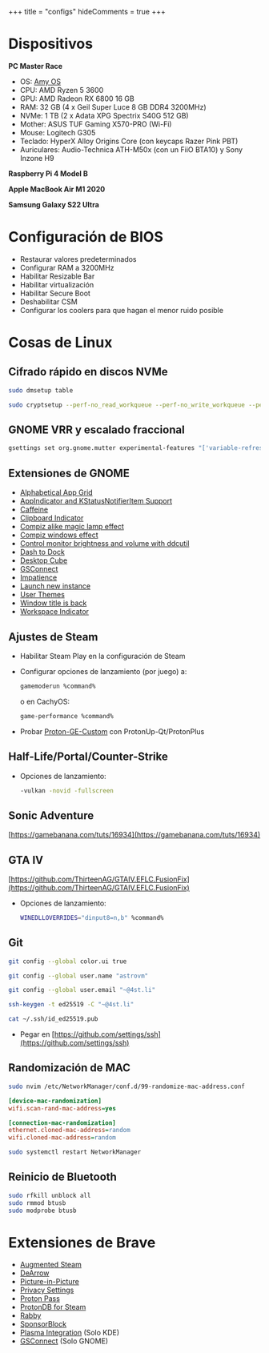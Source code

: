 +++
title = "configs"
hideComments = true
+++

# Dispositivos

**PC Master Race**

- OS: [Amy OS](https://github.com/astrovm/amyos)
- CPU: AMD Ryzen 5 3600
- GPU: AMD Radeon RX 6800 16 GB
- RAM: 32 GB (4 x Geil Super Luce 8 GB DDR4 3200MHz)
- NVMe: 1 TB (2 x Adata XPG Spectrix S40G 512 GB)
- Mother: ASUS TUF Gaming X570-PRO (Wi-Fi)
- Mouse: Logitech G305
- Teclado: HyperX Alloy Origins Core (con keycaps Razer Pink PBT)
- Auriculares: Audio-Technica ATH-M50x (con un FiiO BTA10) y Sony Inzone H9

**Raspberry Pi 4 Model B**

**Apple MacBook Air M1 2020**

**Samsung Galaxy S22 Ultra**

# Configuración de BIOS

- Restaurar valores predeterminados
- Configurar RAM a 3200MHz
- Habilitar Resizable Bar
- Habilitar virtualización
- Habilitar Secure Boot
- Deshabilitar CSM
- Configurar los coolers para que hagan el menor ruido posible

# Cosas de Linux

## Cifrado rápido en discos NVMe

```bash
sudo dmsetup table

sudo cryptsetup --perf-no_read_workqueue --perf-no_write_workqueue --persistent refresh luks-blablabla
```

## GNOME VRR y escalado fraccional

```bash
gsettings set org.gnome.mutter experimental-features "['variable-refresh-rate','scale-monitor-framebuffer']"
```

## Extensiones de GNOME

- [Alphabetical App Grid](https://extensions.gnome.org/extension/4269/alphabetical-app-grid/)
- [AppIndicator and KStatusNotifierItem Support](https://extensions.gnome.org/extension/615/appindicator-support/)
- [Caffeine](https://extensions.gnome.org/extension/517/caffeine/)
- [Clipboard Indicator](https://extensions.gnome.org/extension/779/Clipboard-indicator/)
- [Compiz alike magic lamp effect](https://extensions.gnome.org/extension/3740/compiz-alike-magic-lamp-effect/)
- [Compiz windows effect](https://extensions.gnome.org/extension/3210/compiz-windows-effect/)
- [Control monitor brightness and volume with ddcutil](https://extensions.gnome.org/extension/6325/control-monitor-brightness-and-volume-with-ddcutil/)
- [Dash to Dock](https://extensions.gnome.org/extension/307/Dash-to-Dock/)
- [Desktop Cube](https://extensions.gnome.org/extension/4648/desktop-cube/)
- [GSConnect](https://extensions.gnome.org/extension/1319/GSConnect/)
- [Impatience](https://extensions.gnome.org/extension/277/impatience/)
- [Launch new instance](https://extensions.gnome.org/extension/600/launch-new-instance/)
- [User Themes](https://extensions.gnome.org/extension/19/user-themes/)
- [Window title is back](https://extensions.gnome.org/extension/6310/window-title-is-back/)
- [Workspace Indicator](https://extensions.gnome.org/extension/21/workspace-indicator/)

## Ajustes de Steam

- Habilitar Steam Play en la configuración de Steam
- Configurar opciones de lanzamiento (por juego) a:

  ```bash
  gamemoderun %command%
  ```

  o en CachyOS:

  ```bash
  game-performance %command%
  ```

- Probar [Proton-GE-Custom](https://github.com/gloriouseggroll/proton-ge-custom) con ProtonUp-Qt/ProtonPlus

## Half-Life/Portal/Counter-Strike

- Opciones de lanzamiento:

  ```bash
  -vulkan -novid -fullscreen
  ```

## Sonic Adventure

[https://gamebanana.com/tuts/16934](https://gamebanana.com/tuts/16934)

## GTA IV

[https://github.com/ThirteenAG/GTAIV.EFLC.FusionFix](https://github.com/ThirteenAG/GTAIV.EFLC.FusionFix)

- Opciones de lanzamiento:

  ```bash
  WINEDLLOVERRIDES="dinput8=n,b" %command%
  ```

## Git

```bash
git config --global color.ui true

git config --global user.name "astrovm"

git config --global user.email "~@4st.li"

ssh-keygen -t ed25519 -C "~@4st.li"

cat ~/.ssh/id_ed25519.pub
```

- Pegar en [https://github.com/settings/ssh](https://github.com/settings/ssh)

## Randomización de MAC

```bash
sudo nvim /etc/NetworkManager/conf.d/99-randomize-mac-address.conf
```

```ini
[device-mac-randomization]
wifi.scan-rand-mac-address=yes

[connection-mac-randomization]
ethernet.cloned-mac-address=random
wifi.cloned-mac-address=random
```

```bash
sudo systemctl restart NetworkManager
```

## Reinicio de Bluetooth

```bash
sudo rfkill unblock all
sudo rmmod btusb
sudo modprobe btusb
```

# Extensiones de Brave

- [Augmented Steam](https://chromewebstore.google.com/detail/augmented-steam/dnhpnfgdlenaccegplpojghhmaamnnfp)
- [DeArrow](https://chromewebstore.google.com/detail/dearrow-better-titles-and/enamippconapkdmgfgjchkhakpfinmaj)
- [Picture-in-Picture](https://chromewebstore.google.com/detail/picture-in-picture-extens/hkgfoiooedgoejojocmhlaklaeopbecg)
- [Privacy Settings](https://chromewebstore.google.com/detail/privacy-settings/ijadljdlbkfhdoblhaedfgepliodmomj)
- [Proton Pass](https://chromewebstore.google.com/detail/proton-pass-free-password/ghmbeldphafepmbegfdlkpapadhbakde)
- [ProtonDB for Steam](https://chromewebstore.google.com/detail/protondb-for-steam/ngonfifpkpeefnhelnfdkficaiihklid)
- [Rabby](https://chromewebstore.google.com/detail/rabby-wallet/acmacodkjbdgmoleebolmdjonilkdbch)
- [SponsorBlock](https://chromewebstore.google.com/detail/sponsorblock-for-youtube/mnjggcdmjocbbbhaepdhchncahnbgone)
- [Plasma Integration](https://chromewebstore.google.com/detail/plasma-integration/cimiefiiaegbelhefglklhhakcgmhkai) (Solo KDE)
- [GSConnect](https://chromewebstore.google.com/detail/gsconnect/jfnifeihccihocjbfcfhicmmgpjicaec) (Solo GNOME)
